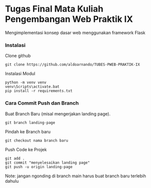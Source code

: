# Tugas Final Mata Kuliah Pengembangan Web Praktik IX

Mengimplementasi konsep dasar web menggunakan framework Flask

### Instalasi
Clone github
```shell
git clone https://github.com/aldoarnando/TUBES-PWEB-PRAKTIK-IX
```
Instalasi Modul
```shell
python -m venv venv
venv\Scripts\activate.bat
pip install -r requirements.txt
```
### Cara Commit Push dan Branch
Buat Branch Baru (misal mengerjakan landing page).
```shell
git branch landing-page
```
Pindah ke Branch baru
```shell
git checkout nama branch baru
```
Push Code ke Projek
```shell
git add .
git commit "menyelesaikan landing page"
git push -u origin landing-page
```
Note: jangan ngonding di branch main harus buat branch baru terlebih dahulu

